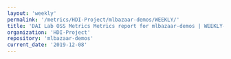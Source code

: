 ```yaml
---
layout: 'weekly'
permalink: '/metrics/HDI-Project/mlbazaar-demos/WEEKLY/'
title: 'DAI Lab OSS Metrics Metrics report for mlbazaar-demos | WEEKLY-REPORT-2019-12-08'
organization: 'HDI-Project'
repository: 'mlbazaar-demos'
current_date: '2019-12-08'
---
```

